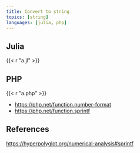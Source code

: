 ```yaml
---
title: Convert to string
topics: [string]
languages: [julia, php]
---
```


## Julia

{{< r "a.jl" >}}

## PHP

{{< r "a.php" >}}

- <https://php.net/function.number-format>
- <https://php.net/function.sprintf>

## References

<https://hyperpolyglot.org/numerical-analysis#sprintf>
